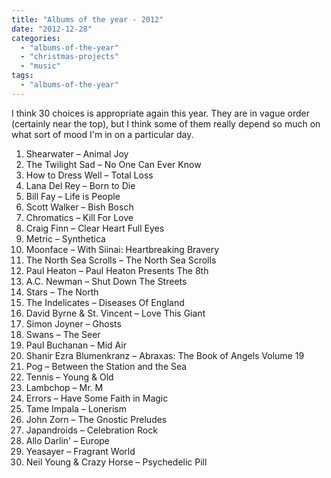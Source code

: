 ```yaml
---
title: "Albums of the year - 2012"
date: "2012-12-28"
categories: 
  - "albums-of-the-year"
  - "christmas-projects"
  - "music"
tags: 
  - "albums-of-the-year"
---
```


I think 30 choices is appropriate again this year. They are in vague order (certainly near the top), but I think some of them really depend so much on what sort of mood I'm in on a particular day.

1. Shearwater – Animal Joy
2. The Twilight Sad – No One Can Ever Know
3. How to Dress Well – Total Loss
4. Lana Del Rey – Born to Die
5. Bill Fay – Life is People
6. Scott Walker – Bish Bosch
7. Chromatics – Kill For Love
8. Craig Finn – Clear Heart Full Eyes
9. Metric – Synthetica
10. Moonface – With Siinai: Heartbreaking Bravery
11. The North Sea Scrolls – The North Sea Scrolls
12. Paul Heaton – Paul Heaton Presents The 8th
13. A.C. Newman – Shut Down The Streets
14. Stars – The North
15. The Indelicates – Diseases Of England
16. David Byrne & St. Vincent – Love This Giant
17. Simon Joyner – Ghosts
18. Swans – The Seer
19. Paul Buchanan – Mid Air
20. Shanir Ezra Blumenkranz – Abraxas: The Book of Angels Volume 19
21. Pog – Between the Station and the Sea
22. Tennis – Young & Old
23. Lambchop – Mr. M
24. Errors – Have Some Faith in Magic
25. Tame Impala – Lonerism
26. John Zorn – The Gnostic Preludes
27. Japandroids – Celebration Rock
28. Allo Darlin' – Europe
29. Yeasayer – Fragrant World
30. Neil Young & Crazy Horse – Psychedelic Pill
